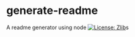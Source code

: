 # generate-readme
A readme generator using node
[![License: Zlib](https://img.shields.io/badge/License-Zlib-lightgrey.svg)](https://opensource.org/licenses/Zlib)s